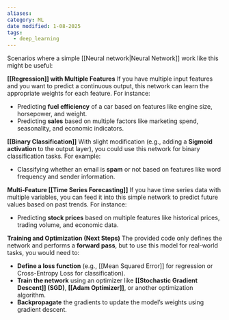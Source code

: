 ```yaml
---
aliases: 
category: ML
date modified: 1-08-2025
tags:
  - deep_learning
---
```

Scenarios where a simple [[Neural network|Neural Network]] work like this might be useful:

**[[Regression]] with Multiple Features**
If you have multiple input features and you want to predict a continuous output, this network can learn the appropriate weights for each feature. For instance:
- Predicting **fuel efficiency** of a car based on features like engine size, horsepower, and weight.
- Predicting **sales** based on multiple factors like marketing spend, seasonality, and economic indicators.

**[[Binary Classification]]**
With slight modification (e.g., adding a **Sigmoid activation** to the output layer), you could use this network for binary classification tasks. For example:
- Classifying whether an email is **spam** or not based on features like word frequency and sender information.
  
**Multi-Feature [[Time Series Forecasting]]**
If you have time series data with multiple variables, you can feed it into this simple network to predict future values based on past trends. For instance:
- Predicting **stock prices** based on multiple features like historical prices, trading volume, and economic data.

**Training and Optimization (Next Steps)**
The provided code only defines the network and performs a **forward pass**, but to use this model for real-world tasks, you would need to:
- **Define a loss function** (e.g., [[Mean Squared Error]] for regression or Cross-Entropy Loss for classification).
- **Train the network** using an optimizer like **[[Stochastic Gradient Descent]] (SGD)**, **[[Adam Optimizer]]**, or another optimization algorithm.
- **Backpropagate** the gradients to update the model’s weights using gradient descent.